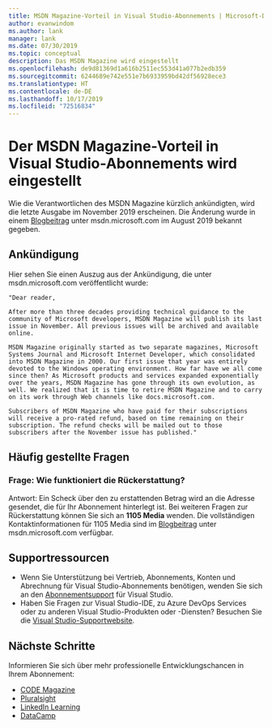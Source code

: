 ```yaml
---
title: MSDN Magazine-Vorteil in Visual Studio-Abonnements | Microsoft-Dokumentation
author: evanwindom
ms.author: lank
manager: lank
ms.date: 07/30/2019
ms.topic: conceptual
description: Das MSDN Magazine wird eingestellt
ms.openlocfilehash: de9d81369d1a616b2511ec553d41a077b2edb359
ms.sourcegitcommit: 6244689e742e551e7b6933959bd42df56928ece3
ms.translationtype: HT
ms.contentlocale: de-DE
ms.lasthandoff: 10/17/2019
ms.locfileid: "72516834"
---
```

# <a name="the-msdn-magazine-benefit-in-visual-studio-subscriptions-has-been-discontinued"></a>Der MSDN Magazine-Vorteil in Visual Studio-Abonnements wird eingestellt

Wie die Verantwortlichen des MSDN Magazine kürzlich ankündigten, wird die letzte Ausgabe im November 2019 erscheinen.  Die Änderung wurde in einem [Blogbeitrag](https://msdn.microsoft.com/magazine/mt833502.aspx?) unter msdn.microsoft.com im August 2019 bekannt gegeben.  

## <a name="the-announcement"></a>Ankündigung
Hier sehen Sie einen Auszug aus der Ankündigung, die unter msdn.microsoft.com veröffentlicht wurde:

    "Dear reader,

    After more than three decades providing technical guidance to the community of Microsoft developers, MSDN Magazine will publish its last issue in November. All previous issues will be archived and available online.

    MSDN Magazine originally started as two separate magazines, Microsoft Systems Journal and Microsoft Internet Developer, which consolidated into MSDN Magazine in 2000. Our first issue that year was entirely devoted to the Windows operating environment. How far have we all come since then? As Microsoft products and services expanded exponentially over the years, MSDN Magazine has gone through its own evolution, as well. We realized that it is time to retire MSDN Magazine and to carry on its work through Web channels like docs.microsoft.com.

    Subscribers of MSDN Magazine who have paid for their subscriptions will receive a pro-rated refund, based on time remaining on their subscription. The refund checks will be mailed out to those subscribers after the November issue has published."

## <a name="frequently-asked-questions"></a>Häufig gestellte Fragen
### <a name="q-how-does-the-refund-process-work"></a>Frage: Wie funktioniert die Rückerstattung?
Antwort: Ein Scheck über den zu erstattenden Betrag wird an die Adresse gesendet, die für Ihr Abonnement hinterlegt ist. Bei weiteren Fragen zur Rückerstattung können Sie sich an **1105 Media** wenden.  Die vollständigen Kontaktinformationen für 1105 Media sind im [Blogbeitrag](https://msdn.microsoft.com/magazine/mt833502.aspx?) unter msdn.microsoft.com verfügbar.  

## <a name="support-resources"></a>Supportressourcen
- Wenn Sie Unterstützung bei Vertrieb, Abonnements, Konten und Abrechnung für Visual Studio-Abonnements benötigen, wenden Sie sich an den [Abonnementsupport](https://visualstudio.microsoft.com/subscriptions/support/) für Visual Studio.
- Haben Sie Fragen zur Visual Studio-IDE, zu Azure DevOps Services oder zu anderen Visual Studio-Produkten oder -Diensten?  Besuchen Sie die [Visual Studio-Supportwebsite](https://visualstudio.microsoft.com/support/).

## <a name="next-steps"></a>Nächste Schritte
Informieren Sie sich über mehr professionelle Entwicklungschancen in Ihrem Abonnement:
- [CODE Magazine](vs-code-magazine.md)
- [Pluralsight](vs-pluralsight.md)
- [LinkedIn Learning](vs-linkedin-learning.md)
- [DataCamp](vs-datacamp.md)
